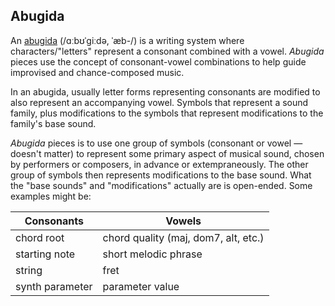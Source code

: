 ## Abugida
An [abugida](https://en.wikipedia.org/wiki/Abugida) (/ɑːbʊˈɡiːdə, ˈæb-/) is a
writing system where characters/"letters" represent a consonant combined with a
vowel. _Abugida_ pieces use the concept of consonant-vowel combinations to help
guide improvised and chance-composed music.

In an abugida, usually letter forms representing consonants are modified to also
represent an accompanying vowel. Symbols that represent a sound family, plus
modifications to the symbols that represent modifications to the family's base
sound.

_Abugida_ pieces is to use one group of symbols (consonant or vowel — doesn't
matter) to represent some primary aspect of musical sound, chosen by performers
or composers, in advance or extempraneously. The other group of symbols then
represents modifications to the base sound. What the "base sounds" and
"modifications" actually are is open-ended. Some examples might be:

| Consonants | Vowels |
| ---------- | ------ |
| chord root | chord quality (maj, dom7, alt, etc.) |
| starting note | short melodic phrase |
| string | fret |
| synth parameter | parameter value

